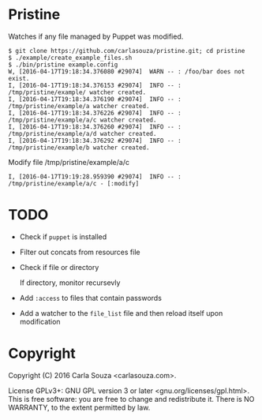 # Pristine

Watches if any file managed by Puppet was modified.

```
$ git clone https://github.com/carlasouza/pristine.git; cd pristine
$ ./example/create_example_files.sh
$ ./bin/pristine example.config
W, [2016-04-17T19:18:34.376080 #29074]  WARN -- : /foo/bar does not exist.
I, [2016-04-17T19:18:34.376153 #29074]  INFO -- : /tmp/pristine/example/ watcher created.
I, [2016-04-17T19:18:34.376190 #29074]  INFO -- : /tmp/pristine/example/a watcher created.
I, [2016-04-17T19:18:34.376226 #29074]  INFO -- : /tmp/pristine/example/a/c watcher created.
I, [2016-04-17T19:18:34.376260 #29074]  INFO -- : /tmp/pristine/example/a/d watcher created.
I, [2016-04-17T19:18:34.376292 #29074]  INFO -- : /tmp/pristine/example/b watcher created.
```

Modify file /tmp/pristine/example/a/c

```
I, [2016-04-17T19:19:28.959390 #29074]  INFO -- : /tmp/pristine/example/a/c - [:modify]
```


# TODO

  * Check if `puppet` is installed

  * Filter out concats from resources file

  * Check if file or directory

      If directory, monitor recursevly


  * Add `:access` to files that contain passwords

  * Add a watcher to the `file_list` file and then reload itself upon modification


# Copyright

Copyright (C) 2016 Carla Souza <carlasouza.com>.

License GPLv3+: GNU GPL version 3 or later <gnu.org/licenses/gpl.html>. This is free software: you are free to change and redistribute it. There is NO WARRANTY, to the extent permitted by law.
